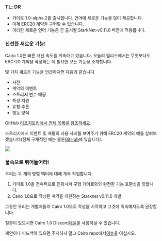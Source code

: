 ### TL; DR

* 카이로 1.0-alpha.2를 출시합니다. 언어에 새로운 기능을 많이 제공합니다.
* 이제 ERC20 계약을 구현할 수 있습니다.
* 이러한 새로운 언어 기능은 곧 출시될 StarkNet-v0.11.0 버전에 적용됩니다.

### 신선한 새로운 기능!

Cairo 1.0은 빠른 개선 속도를 계속하고 있습니다. 오늘의 릴리스에서는 무엇보다도 ERC-20 계약을 작성하는 데 필요한 모든 기능을 소개합니다.

몇 가지 새로운 기능을 언급하자면 다음과 같습니다.

* 사전
* 계약의 이벤트
* 스토리지 변수 매핑
* 특성 지원
* 유형 추론
* 행동 양식

GitHub [리포지토리에서 전체 목록을 참조하세요.](https://github.com/starkware-libs/cairo)

스토리지에서 이벤트 및 매핑의 사용 사례를 보여주기 위해 ERC20 계약의 예를 살펴보겠습니다(전체 구체적인 예는 물론[GitHub](https://github.com/starkware-libs/cairo/blob/main/crates/cairo-lang-starknet/test_data/erc20.cairo)에 있습니다).

![](/assets/0_i4ch5-4rxxal4rkt.png)

### 물속으로 뛰어들어라!

우리는 두 개의 병렬 벡터에 대해 계속 작업합니다.

1. 카이로 1.0을 전속력으로 진화시켜 구형 카이로와의 완전한 기능 호환성을 향합니다.
2. Cairo 1.0으로 작성된 계약을 지원하는 Starknet v0.11.0 개발

그동안 우리는 개발자들이 Cairo 1.0으로 작성을 시작하고 그것에 익숙해지도록 권장합니다.

질문이 있으시면 Cairo 1.0 Discord[채널](https://discord.com/channels/793094838509764618/1065544063245365288)을 사용하실 수 있습니다.

제안이나 피드백이 있으면 주저하지 말고 Cairo repo에서[이슈](https://github.com/starkware-libs/cairo/issues)을 여십시오.
